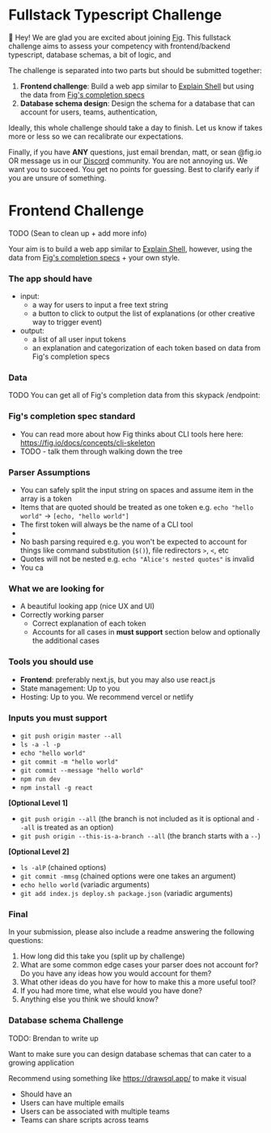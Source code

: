 # Fullstack Typescript Challenge

👋 Hey! We are glad you are excited about joining [Fig](https://fig.io). This fullstack challenge aims to assess your competency with frontend/backend typescript, database schemas, a bit of logic, and  

The challenge is separated into two parts but should be submitted together:

1. **Frontend challenge**: Build a web app similar to [Explain Shell](https://explainshell.com/explain?cmd=git+push+origin+master) but using the data from [Fig's completion specs](https://github.com/withfig/autocomplete)
2. **Database schema design**: Design the schema for a database that can account for users, teams, authentication,  

Ideally, this whole challenge should take a day to finish. Let us know if takes more or less so we can recalibrate our expectations.

Finally, if you have **ANY** questions, just email brendan, matt, or sean @fig.io OR message us in our [Discord](https://fig.io/community) community. You are not annoying us. We want you to succeed. You get no points for guessing. Best to clarify early if you are unsure of something. 


# Frontend Challenge
TODO (Sean to clean up + add more info)

Your aim is to build a web app similar to [Explain Shell](https://explainshell.com/explain?cmd=git+push+origin+master), however, using the data from [Fig's completion specs](https://github.com/withfig/autocomplete) + your own style.

### The app should have
* input:
  * a way for users to input a free text string
  * a button to click to output the list of explanations (or other creative way to trigger event)
* output:
  * a list of all user input tokens
  * an explanation and categorization of each token based on data from Fig's completion specs

### Data
TODO You can get all of Fig's completion data from this skypack /endpoint: 

### Fig's completion spec standard
* You can read more about how Fig thinks about CLI tools here here: https://fig.io/docs/concepts/cli-skeleton
* TODO - talk them through walking down the tree


### Parser Assumptions
* You can safely split the input string on spaces and assume item in the array is a token
* Items that are quoted should be treated as one token e.g. `echo "hello world"` -> `[echo, "hello world"]`
* The first token will always be the name of a CLI tool
* 
* No bash parsing required e.g. you won't be expected to account for things like command substitution (`$()`), file redirectors `>`, `<`, etc 
* Quotes will not be nested e.g. `echo "Alice's nested quotes"` is invalid
* You ca



### What we are looking for
* A beautiful looking app (nice UX and UI)
* Correctly working parser
  * Correct explanation of each token 
  * Accounts for all cases in **must support** section below and optionally the additional cases


### Tools you should use
* **Frontend**: preferably next.js, but you may also use react.js
* State management: Up to you
* Hosting: Up to you. We recommend vercel or netlify


### Inputs you must support
* `git push origin master --all`  
* `ls -a -l -p`
* `echo "hello world"`
* `git commit -m "hello world"`
* `git commit --message "hello world"`
* `npm run dev`
* `npm install -g react`

**[Optional Level 1]**

* `git push origin --all` (the branch is not included as it is optional and `--all` is treated as an option)
* `git push origin --this-is-a-branch --all` (the branch starts with a `--`)

**[Optional Level 2]**

* `ls -alP` (chained options)
* `git commit -mmsg` (chained options were one takes an argument)
* `echo hello world` (variadic arguments)
* `git add index.js deploy.sh package.json` (variadic arguments)


### Final
In your submission, please also include a readme answering the following questions:
1. How long did this take you (split up by challenge)
2. What are some common edge cases your parser does not account for? Do you have any ideas how you would account for them?
3. What other ideas do you have for how to make this a more useful tool?
4. If you had more time, what else would you have done?
5. Anything else you think we should know?




### Database schema Challenge
TODO: Brendan to write up

Want to make sure you can design database schemas that can cater to a growing application

Recommend using something like https://drawsql.app/ to make it visual

* Should have an 
* Users can have multiple emails
* Users can be associated with multiple teams
* Teams can share scripts across teams






